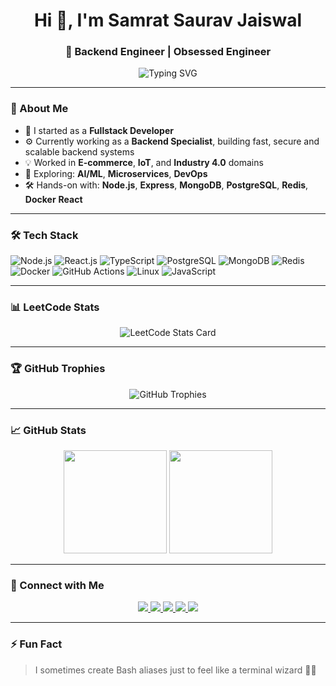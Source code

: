 <!-- GitHub Profile README for Samrat Saurav Jaiswal -->

<h1 align="center">Hi 👋, I'm Samrat Saurav Jaiswal</h1>
<h3 align="center">🚀 Backend Engineer | Obsessed Engineer </h3>

<p align="center">
  <img src="https://readme-typing-svg.demolab.com?font=Fira+Code&pause=1000&color=00F7FF&center=true&vCenter=true&width=435&lines=Backend+Engineer;Fullstack+Developer;IoT+and+E-commerce+Experience;Always+learning+something+new!" alt="Typing SVG" />
</p>

---

### 🌱 About Me

- 💼 I started as a **Fullstack Developer**  
- ⚙️ Currently working as a **Backend Specialist**, building fast, secure and scalable backend systems
- 💡 Worked in **E-commerce**, **IoT**, and **Industry 4.0** domains  
- 🧠 Exploring: **AI/ML**, **Microservices**, **DevOps**
- 🛠️ Hands-on with: **Node.js**, **Express**, **MongoDB**, **PostgreSQL**, **Redis**, **Docker** **React**

---

### 🛠 Tech Stack

![Node.js](https://img.shields.io/badge/-Node.js-339933?style=flat&logo=node.js&logoColor=white)
![React.js](https://img.shields.io/badge/-React.js-339933?style=flat&logo=react.js&logoColor=white)
![TypeScript](https://img.shields.io/badge/-TypeScript-3178C6?style=flat&logo=typescript&logoColor=white)
![PostgreSQL](https://img.shields.io/badge/-PostgreSQL-4169E1?style=flat&logo=postgresql&logoColor=white)
![MongoDB](https://img.shields.io/badge/-MongoDB-47A248?style=flat&logo=mongodb&logoColor=white)
![Redis](https://img.shields.io/badge/-Redis-DC382D?style=flat&logo=redis&logoColor=white)
![Docker](https://img.shields.io/badge/-Docker-2496ED?style=flat&logo=docker&logoColor=white)
![GitHub Actions](https://img.shields.io/badge/-GitHub%20Actions-2088FF?style=flat&logo=github-actions&logoColor=white)
![Linux](https://img.shields.io/badge/-Linux-FCC624?style=flat&logo=linux&logoColor=black)
![JavaScript](https://img.shields.io/badge/-JavaScript-F7DF1E?style=flat&logo=javascript&logoColor=black)

---

### 📊 LeetCode Stats

<p align="center">
  <img src="https://leetcard.jacoblin.cool/ictrl?theme=dark&font=consolas&ext=heatmap" alt="LeetCode Stats Card" />
</p>

---

### 🏆 GitHub Trophies

<p align="center">
  <img src="https://github-profile-trophy.vercel.app/?username=ictrl&theme=onedark&no-frame=true&row=1&column=7" alt="GitHub Trophies" />
</p>

---

### 📈 GitHub Stats

<p align="center">
  <img src="https://github-readme-stats.vercel.app/api?username=ictrl&show_icons=true&theme=radical&hide_border=true&include_all_commits=true&count_private=true" height="165"/>
  <img src="https://github-readme-streak-stats.herokuapp.com?user=ictrl&theme=radical&hide_border=true" height="165"/>
</p>

---

### 🔗 Connect with Me

<p align="center">
  <a href="https://linkedin.com/in/samratsauravjaiswal" target="_blank">
    <img src="https://img.shields.io/badge/-LinkedIn-blue?style=for-the-badge&logo=linkedin&logoColor=white" />
  </a>
  <a href="mailto:samratsauravjaiswal@gmail.com">
    <img src="https://img.shields.io/badge/-Gmail-red?style=for-the-badge&logo=gmail&logoColor=white" />
  </a>
  <a href="https://github.com/ictrl" target="_blank">
    <img src="https://img.shields.io/badge/-GitHub-181717?style=for-the-badge&logo=github&logoColor=white" />
  </a>
  <a href="https://leetcode.com/u/ictrl/" target="_blank">
    <img src="https://img.shields.io/badge/-LeetCode-FFA116?style=for-the-badge&logo=leetcode&logoColor=black" />
  </a>
  <a href="http://samratjaiswal.com/" target="_blank">
    <img src="https://img.shields.io/badge/-Portfolio-000000?style=for-the-badge&logo=vercel&logoColor=white" />
  </a>
</p>

---

### ⚡ Fun Fact

> I sometimes create Bash aliases just to feel like a terminal wizard 🧙‍♂️


